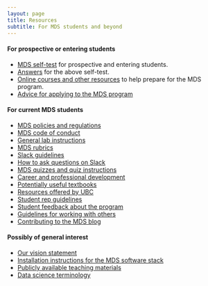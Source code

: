 ```yaml
---
layout: page
title: Resources
subtitle: For MDS students and beyond
---
```


#### For prospective or entering students

- [MDS self-test](http://nbviewer.jupyter.org/github/UBC-MDS/UBC-MDS.github.io/blob/master/selftest/mds_self_test.pdf) for prospective and entering students.
- [Answers](http://nbviewer.jupyter.org/github/UBC-MDS/UBC-MDS.github.io/blob/master/selftest/mds_self_test_answers.pdf) for the above self-test.
- [Online courses and other resources](/resources_pages/learning_resources) to help prepare for the MDS program.
- [Advice for applying to the MDS program](/resources_pages/applicationAdvice)

#### For current MDS students

- [MDS policies and regulations](/policies/)
- [MDS code of conduct](/resources_pages/code_of_conduct/)
- [General lab instructions](/resources_pages/general_lab_instructions)
- [MDS rubrics](https://github.com/UBC-MDS/public/tree/master/rubric#guide-to-rubrics)
- [Slack guidelines](/resources_pages/slack)
- [How to ask questions on Slack](/resources_pages/slack_asking_for_help)
- [MDS quizzes and quiz instructions](/resources_pages/quiz)
- [Career and professional development](/resources_pages/CareerandIndustryResources)
- [Potentially useful textbooks](/resources_pages/textbooks)
- [Resources offered by UBC](/resources_pages/UBC_resources)
- [Student rep guidelines](/resources_pages/student_rep)
- [Student feedback about the program](/resources_pages/student_feedback)
- [Guidelines for working with others](/resources_pages/teamwork/)
- [Contributing to the MDS blog](/resources_pages/contributing_blog/)

#### Possibly of general interest

- [Our vision statement](/vision/)
- [Installation instructions for the MDS software stack](/resources_pages/installation_instructions)
- [Publicly available teaching materials](https://github.com/UBC-MDS/public)
- [Data science terminology](/resources_pages/terminology)
